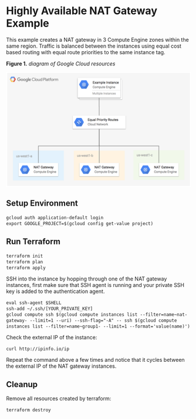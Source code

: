 # Highly Available NAT Gateway Example

This example creates a NAT gateway in 3 Compute Engine zones within the same region. Traffic is balanced between the instances using equal cost based routing with equal route priorities to the same instance tag.

**Figure 1.** *diagram of Google Cloud resources*

![architecture diagram](./diagram.png)

## Setup Environment

```
gcloud auth application-default login
export GOOGLE_PROJECT=$(gcloud config get-value project)
```

## Run Terraform

```
terraform init
terraform plan
terraform apply
```

SSH into the instance by hopping through one of the NAT gateway instances, first make sure that SSH agent is running and your private SSH key is added to the authentication agent.

```
eval ssh-agent $SHELL
ssh-add ~/.ssh/[YOUR_PRIVATE_KEY]
gcloud compute ssh $(gcloud compute instances list --filter=name~nat-gateway- --limit=1 --uri) --ssh-flag="-A" -- ssh $(gcloud compute instances list --filter=name~group1- --limit=1 --format='value(name)')
```

Check the external IP of the instance:

```
curl http://ipinfo.io/ip
```

Repeat the command above a few times and notice that it cycles between the external IP of the NAT gateway instances.

## Cleanup

Remove all resources created by terraform:

```
terraform destroy
```
